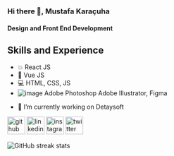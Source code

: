 ### Hi there 👋, Mustafa Karaçuha
#### Design and Front End Development


## Skills and Experience

* 💥 React JS
* 💫 Vue JS
* 💻 HTML, CSS, JS
* ![image](https://user-images.githubusercontent.com/50197477/178143117-365cb2f3-af79-4b39-bc6d-e86defa2b666.png) Adobe Photoshop
Adobe Illustrator, Figma



- 🔭 I’m currently working on Detaysoft 


[<img src='https://cdn.jsdelivr.net/npm/simple-icons@3.0.1/icons/github.svg' alt='github' height='40'>](https://github.com/mustafakaracuha)  [<img src='https://cdn.jsdelivr.net/npm/simple-icons@3.0.1/icons/linkedin.svg' alt='linkedin' height='40'>](https://www.linkedin.com/in/mustafakaracuha/)  [<img src='https://cdn.jsdelivr.net/npm/simple-icons@3.0.1/icons/instagram.svg' alt='instagram' height='40'>](https://www.instagram.com/muskaracuha/)  [<img src='https://cdn.jsdelivr.net/npm/simple-icons@3.0.1/icons/twitter.svg' alt='twitter' height='40'>](https://twitter.com/muskaracuha)  

![GitHub streak stats](https://github-readme-streak-stats.herokuapp.com/?user=mustafakaracuha)  


